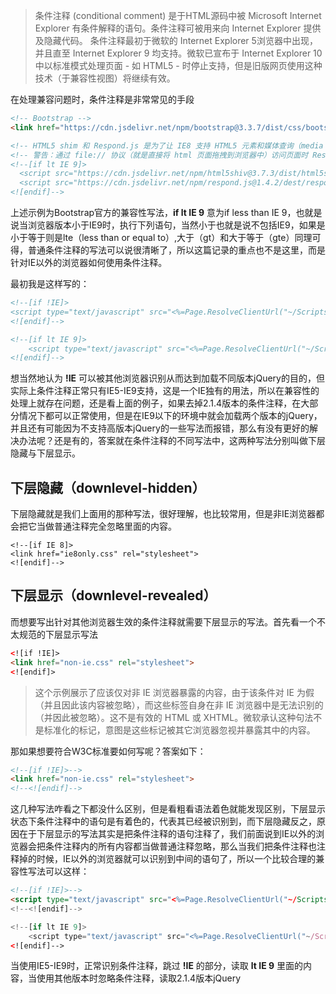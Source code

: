 >条件注释 (conditional comment) 是于HTML源码中被 Microsoft Internet Explorer 有条件解释的语句。条件注释可被用来向 Internet Explorer 提供及隐藏代码。
>条件注释最初于微软的 Internet Explorer 5浏览器中出现，并且直至 Internet Explorer 9 均支持。微软已宣布于 Internet Explorer 10 中以标准模式处理页面 - 如 HTML5 - 时停止支持，但是旧版网页使用这种技术（于兼容性视图）将继续有效。

在处理兼容问题时，条件注释是非常常见的手段

```HTML
<!-- Bootstrap -->
<link href="https://cdn.jsdelivr.net/npm/bootstrap@3.3.7/dist/css/bootstrap.min.css" rel="stylesheet">

<!-- HTML5 shim 和 Respond.js 是为了让 IE8 支持 HTML5 元素和媒体查询（media queries）功能 -->
<!-- 警告：通过 file:// 协议（就是直接将 html 页面拖拽到浏览器中）访问页面时 Respond.js 不起作用 -->
<!--[if lt IE 9]>
  <script src="https://cdn.jsdelivr.net/npm/html5shiv@3.7.3/dist/html5shiv.min.js"></script>
  <script src="https://cdn.jsdelivr.net/npm/respond.js@1.4.2/dest/respond.min.js"></script>
<![endif]-->
```

上述示例为Bootstrap官方的兼容性写法，**if lt IE 9** 意为if less than IE 9，也就是说当浏览器版本小于IE9时，执行下列语句，当然小于也就是说不包括IE9，如果是小于等于则是lte（less than or equal to）,大于（gt）和大于等于（gte）同理可得，普通条件注释的写法可以说很清晰了，所以这篇记录的重点也不是这里，而是针对IE以外的浏览器如何使用条件注释。

最初我是这样写的：

```HTML
<!--[if !IE]>
<script type="text/javascript" src="<%=Page.ResolveClientUrl("~/Scripts/jquery-2.1.4.min.js")  %>"></script>
<![endif]-->

<!--[if lt IE 9]>
    <script type="text/javascript" src="<%=Page.ResolveClientUrl("~/Scripts/jquery-1.12.4.min.js")%>"></script>
<![endif]-->
```

想当然地认为 **!IE** 可以被其他浏览器识别从而达到加载不同版本jQuery的目的，但实际上条件注释正常只有IE5-IE9支持，这是一个IE独有的用法，所以在兼容性的处理上就存在问题，还是看上面的例子，如果去掉2.1.4版本的条件注释，在大部分情况下都可以正常使用，但是在IE9以下的环境中就会加载两个版本的jQuery，并且还有可能因为不支持高版本jQuery的一些写法而报错，那么有没有更好的解决办法呢？还是有的，答案就在条件注释的不同写法中，这两种写法分别叫做下层隐藏与下层显示。

## 下层隐藏（downlevel-hidden）

下层隐藏就是我们上面用的那种写法，很好理解，也比较常用，但是非IE浏览器都会把它当做普通注释完全忽略里面的内容。

```HTML5
<!--[if IE 8]>
<link href="ie8only.css" rel="stylesheet">
<![endif]-->
```

## 下层显示（downlevel-revealed）
而想要写出针对其他浏览器生效的条件注释就需要下层显示的写法。首先看一个不太规范的下层显示写法

```HTML
<![if !IE]>
<link href="non-ie.css" rel="stylesheet">
<![endif]>
```

>这个示例展示了应该仅对非 IE 浏览器暴露的内容，由于该条件对 IE 为假（并且因此该内容被忽略），而这些标签自身在非 IE 浏览器中是无法识别的（并因此被忽略）。这不是有效的 HTML 或 XHTML。微软承认这种句法不是标准化的标记，意图是这些标记被其它浏览器忽视并暴露其中的内容。

那如果想要符合W3C标准要如何写呢？答案如下：

```HTML
<!--[if !IE]>-->
<link href="non-ie.css" rel="stylesheet">
<!--<![endif]-->
```

这几种写法咋看之下都没什么区别，但是看粗看语法着色就能发现区别，下层显示状态下条件注释中的语句是有着色的，代表其已经被识别到，而下层隐藏反之，原因在于下层显示的写法其实是把条件注释的语句注释了，我们前面说到IE以外的浏览器会把条件注释内的所有内容都当做普通注释忽略，那么当我们把条件注释也注释掉的时候，IE以外的浏览器就可以识别到中间的语句了，所以一个比较合理的兼容性写法可以这样：

```HTML
<!--[if !IE]>-->
<script type="text/javascript" src="<%=Page.ResolveClientUrl("~/Scripts/jquery-2.1.4.min.js")  %>"></script>
<!--<![endif]-->

<!--[if lt IE 9]>
    <script type="text/javascript" src="<%=Page.ResolveClientUrl("~/Scripts/jquery-1.12.4.min.js")%>"></script>
<![endif]-->
```

当使用IE5-IE9时，正常识别条件注释，跳过 **!IE** 的部分，读取 **lt IE 9** 里面的内容，当使用其他版本时忽略条件注释，读取2.1.4版本jQuery
